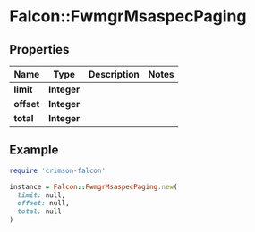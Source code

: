 # Falcon::FwmgrMsaspecPaging

## Properties

| Name | Type | Description | Notes |
| ---- | ---- | ----------- | ----- |
| **limit** | **Integer** |  |  |
| **offset** | **Integer** |  |  |
| **total** | **Integer** |  |  |

## Example

```ruby
require 'crimson-falcon'

instance = Falcon::FwmgrMsaspecPaging.new(
  limit: null,
  offset: null,
  total: null
)
```

